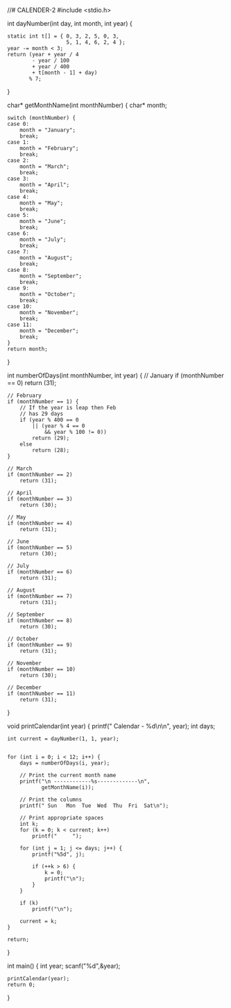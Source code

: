 //# CALENDER-2
#include <stdio.h>
  

int dayNumber(int day, int month, int year)
{
  
    static int t[] = { 0, 3, 2, 5, 0, 3,
                       5, 1, 4, 6, 2, 4 };
    year -= month < 3;
    return (year + year / 4
            - year / 100
            + year / 400
            + t[month - 1] + day)
           % 7;
}
  

char* getMonthName(int monthNumber)
{
    char* month;
  
    switch (monthNumber) {
    case 0:
        month = "January";
        break;
    case 1:
        month = "February";
        break;
    case 2:
        month = "March";
        break;
    case 3:
        month = "April";
        break;
    case 4:
        month = "May";
        break;
    case 5:
        month = "June";
        break;
    case 6:
        month = "July";
        break;
    case 7:
        month = "August";
        break;
    case 8:
        month = "September";
        break;
    case 9:
        month = "October";
        break;
    case 10:
        month = "November";
        break;
    case 11:
        month = "December";
        break;
    }
    return month;
}
  

int numberOfDays(int monthNumber, int year)
{
    // January
    if (monthNumber == 0)
        return (31);
  
    // February
    if (monthNumber == 1) {
        // If the year is leap then Feb
        // has 29 days
        if (year % 400 == 0
            || (year % 4 == 0
                && year % 100 != 0))
            return (29);
        else
            return (28);
    }
  
    // March
    if (monthNumber == 2)
        return (31);
  
    // April
    if (monthNumber == 3)
        return (30);
  
    // May
    if (monthNumber == 4)
        return (31);
  
    // June
    if (monthNumber == 5)
        return (30);
  
    // July
    if (monthNumber == 6)
        return (31);
  
    // August
    if (monthNumber == 7)
        return (31);
  
    // September
    if (monthNumber == 8)
        return (30);
  
    // October
    if (monthNumber == 9)
        return (31);
  
    // November
    if (monthNumber == 10)
        return (30);
  
    // December
    if (monthNumber == 11)
        return (31);
}
  

void printCalendar(int year)
{
    printf("     Calendar - %d\n\n", year);
    int days;
  
    
    int current = dayNumber(1, 1, year);
  
    
    for (int i = 0; i < 12; i++) {
        days = numberOfDays(i, year);
  
        // Print the current month name
        printf("\n ------------%s-------------\n",
               getMonthName(i));
  
        // Print the columns
        printf(" Sun   Mon  Tue  Wed  Thu  Fri  Sat\n");
  
        // Print appropriate spaces
        int k;
        for (k = 0; k < current; k++)
            printf("     ");
  
        for (int j = 1; j <= days; j++) {
            printf("%5d", j);
  
            if (++k > 6) {
                k = 0;
                printf("\n");
            }
        }
  
        if (k)
            printf("\n");
  
        current = k;
    }
  
    return;
}
  

int main()
{
    int year;
    scanf("%d",&year);
    
    printCalendar(year);
    return 0;
}

